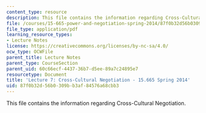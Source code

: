 ```yaml
---
content_type: resource
description: This file contains the information regarding Cross-Cultural Negotiation.
file: /courses/15-665-power-and-negotiation-spring-2014/87f0b32d56b0309bb3af84576a68cbb3_MIT15_665S14_Class_7_Lect.pdf
file_type: application/pdf
learning_resource_types:
- Lecture Notes
license: https://creativecommons.org/licenses/by-nc-sa/4.0/
ocw_type: OCWFile
parent_title: Lecture Notes
parent_type: CourseSection
parent_uid: 60c66ecf-4437-36b7-d5ee-89a7c24895e7
resourcetype: Document
title: 'Lecture 7: Cross-Cultural Negotiation - 15.665 Spring 2014'
uid: 87f0b32d-56b0-309b-b3af-84576a68cbb3
---
```

This file contains the information regarding Cross-Cultural Negotiation.